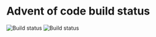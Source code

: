 # Advent of code build status
![Build status](https://github.com/mmacz/aoc/actions/workflows/aoc2024.yml/badge.svg)
![Build status](https://github.com/mmacz/aoc/actions/workflows/aoc2019.yml/badge.svg)
